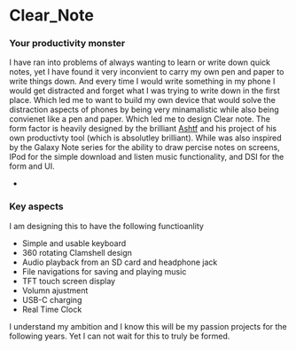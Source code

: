 # Clear_Note

### Your productivity monster
I have ran into problems of always wanting to learn or write down quick notes, yet I have found it very inconvient to carry my own pen and paper to write things down. And every time I would write something in my phone I would get distracted and forget what I was trying to write down in the first place. Which led me to want to build my own device that would solve the distraction aspects of phones by being very minamalistic while also being convienet like a pen and paper. Which led me to design Clear note.
The form factor is heavily designed by the brilliant [Ashtf](https://www.youtube.com/watch?v=pf3BxNq1cp4&list=PLTp63iou1QwVIQdRVYZMRFWzoxn4KbLYZ&index=31) and his project of his own productivty tool (which is absolutley brilliant). While was also inspired by the Galaxy Note series for the ability to draw percise notes on screens, IPod for the simple download and listen music functionality, and DSI for the form and UI.

-

### Key aspects
I am designing this to have the following functioanlity
- Simple and usable keyboard
- 360 rotating Clamshell design
- Audio playback from an SD card and headphone jack
- File navigations for saving and playing music
- TFT touch screen display
- Volumn ajustment
- USB-C charging
- Real Time Clock

I understand my ambition and I know this will be my passion projects for the following years. Yet I can not wait for this to truly be formed.
